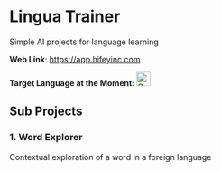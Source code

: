 # Lingua Trainer

Simple AI projects for language learning

**Web Link**: https://app.hifeyinc.com

**Target Language at the Moment**: <img src="https://upload.wikimedia.org/wikipedia/en/thumb/b/ba/Flag_of_Germany.svg/1600px-Flag_of_Germany.svg.png?20111003033442" alt="German" width=25>

## Sub Projects

### 1. Word Explorer

Contextual exploration of a word in a foreign language